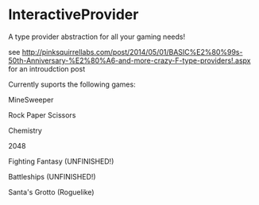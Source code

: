 InteractiveProvider
===================

A type provider abstraction for all your gaming needs!

see http://pinksquirrellabs.com/post/2014/05/01/BASIC%E2%80%99s-50th-Anniversary-%E2%80%A6-and-more-crazy-F-type-providers!.aspx for an introudction post

Currently suports the following games:

MineSweeper

Rock Paper Scissors

Chemistry

2048

Fighting Fantasy (UNFINISHED!)

Battleships (UNFINISHED!)

Santa's Grotto (Roguelike)
